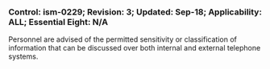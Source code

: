 ### Control: ism-0229; Revision: 3; Updated: Sep-18; Applicability: ALL; Essential Eight: N/A
<p>Personnel are advised of the permitted sensitivity or classification of information that can be discussed over both internal and external telephone systems.</p>